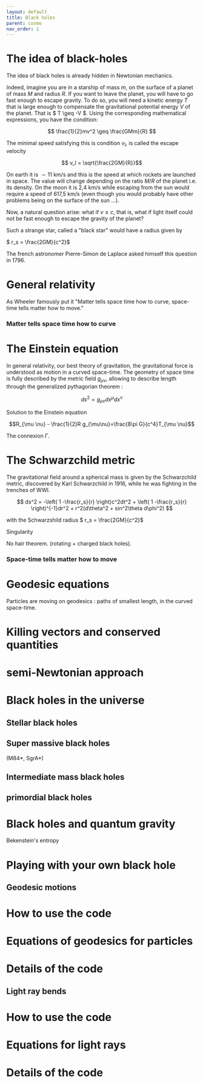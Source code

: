```yaml
---
layout: default
title: Black holes
parent: cosmo
nav_order: 1
---
```


# The idea of black-holes

The idea of black holes is already hidden in Newtonian mechanics. 

Indeed, imagine you are in a starship of mass $m$, on the surface of a planet of mass $M$ and radius $R$. If you want to leave the planet, you will have to go fast enough to escape gravity. To do so, you will need a kinetic energy $T$ that is large enough to compensate the gravitational potential energy $V$ of the planet. That is $ T \geq -V  $.
Using the corresponding mathematical expressions, you have the condition:

$$ \frac{1}{2}mv^2 \geq \frac{GMm}{R}  $$

The minimal speed satisfying this is condition $v_l$, is called the escape velocity

$$ v_l = \sqrt{\frac{2GM}{R}}$$

On earth it is $\sim 11$ km/s and this is the speed at which rockets are launched in space. The value will change depending on the ratio $M/R$ of the planet i.e. its density. On the moon it is 2,4 km/s while escaping from the sun would require a speed of 617,5 km/s (even though you would probably have other problems being on the surface of the sun ...).

Now, a natural question arise: what if $v \geq c$, that is, what if light itself could not be fast enough to escape the gravity of the planet?

Such a strange star, called a "black star" would have a radius given by

$ r_s = \frac{2GM}{c^2}$

The french astronomer Pierre-Simon de Laplace asked himself this question in 1796.

# General relativity

As Wheeler famously put it "Matter tells space time how to curve, space-time tells matter how to move."

### Matter tells space time how to curve 

# The Einstein equation

In general relativity, our best theory of gravitation, the gravitational force is understood as motion in a curved space-time. The geometry of space time is fully described by the metric field $g_{\mu\nu}$, allowing to describe length through the generalized pythagorian theorem :

$$ ds^2 = g_{\mu \nu}dx^\mu dx^\nu$$

Solution to the Einstein equation

$$R_{\mu \nu} - \frac{1}{2}R g_{\mu\nu}=\frac{8\pi G}{c^4}T_{\mu \nu}$$

The connexion $\Gamma$.

# The Schwarzchild metric

The gravitational field around a spherical mass is given by the Schwarzchild metric, discovered by Karl Schwarzchild in 1916, while he was fighting in the trenches of WWI.

$$  ds^2 = -\left( 1 -\frac{r_s}{r} \right)c^2dt^2 + \left( 1 -\frac{r_s}{r} \right)^{-1}dr^2 + r^2(d\theta^2 + sin^2\theta d\phi^2) $$

with the Schwarzshild radius
$ r_s = \frac{2GM}{c^2}$

Singularity

No hair theorem. (rotating + charged black holes).

### Space-time tells matter how to move 

# Geodesic equations

Particles are moving on geodesics : paths of smallest length, in the curved space-time.


# Killing vectors and conserved quantities

# semi-Newtonian approach


# Black holes in the universe


## Stellar black holes
## Super massive black holes 

(M84\*, SgrA\*)

## Intermediate mass black holes

## primordial black holes

# Black holes and quantum gravity

Bekenstein's entropy

# Playing with your own black hole

## Geodesic motions

# How to use the code 

# Equations of geodesics for particles

# Details of the code

## Light ray bends

# How to use the code 

# Equations for light rays

# Details of the code

